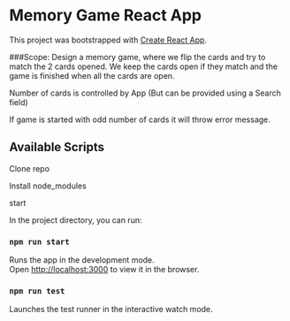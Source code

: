 # Memory Game React App

This project was bootstrapped with [Create React App](https://github.com/facebook/create-react-app).

###Scope: 
Design a memory game, where we flip the cards and try to match the 2 cards opened.
We keep the cards open if they match and the game is finished when all the cards are open.

Number of cards is controlled by App (But can be provided using a Search field)

If game is started with odd number of cards it will throw error message.
## Available Scripts

Clone repo

Install node_modules

start

In the project directory, you can run:

### `npm run start`

Runs the app in the development mode.\
Open [http://localhost:3000](http://localhost:3000) to view it in the browser.


### `npm run test`

Launches the test runner in the interactive watch mode.
